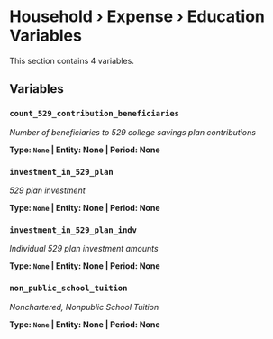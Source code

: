 # Household › Expense › Education Variables

This section contains 4 variables.

## Variables

### `count_529_contribution_beneficiaries`
*Number of beneficiaries to 529 college savings plan contributions*

**Type: `None` | Entity: None | Period: None**

### `investment_in_529_plan`
*529 plan investment*

**Type: `None` | Entity: None | Period: None**

### `investment_in_529_plan_indv`
*Individual 529 plan investment amounts*

**Type: `None` | Entity: None | Period: None**

### `non_public_school_tuition`
*Nonchartered, Nonpublic School Tuition*

**Type: `None` | Entity: None | Period: None**
